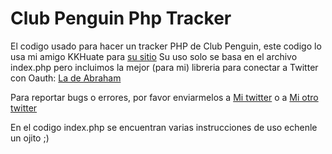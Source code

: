 Club Penguin Php Tracker
=======================

El codigo usado para hacer un tracker PHP de Club Penguin, este codigo lo usa mi amigo KKHuate para <a href="http://kkhuatecp.com">su sitio</a>
Su uso solo se basa en el archivo index.php pero incluimos la mejor (para mi) libreria para conectar a Twitter con Oauth: <a href="https://github.com/abraham/twitteroauth">La de Abraham </a>

Para reportar bugs o errores, por favor enviarmelos a <a href="https://twitter.com/superjd10_">Mi twitter</a> o a <a href="https://twitter.com/_superjd10">Mi otro twitter</a>

En el codigo index.php se encuentran varias instrucciones de uso echenle un ojito ;)